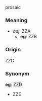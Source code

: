 prosaic
### Meaning
+ _adj_: ZZA
    + __eg__: ZZB

### Origin

ZZC

### Synonym

__eg__: ZZD

+ ZZE


